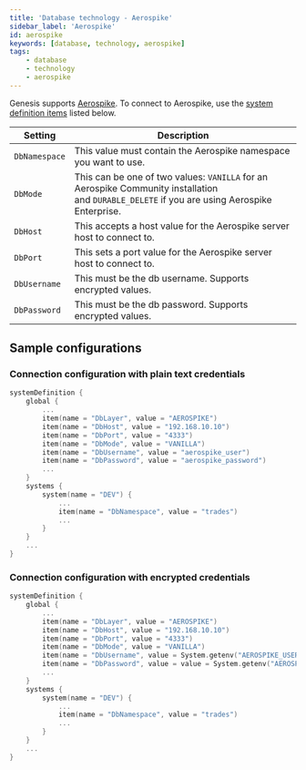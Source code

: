 ```yaml
---
title: 'Database technology - Aerospike'
sidebar_label: 'Aerospike'
id: aerospike
keywords: [database, technology, aerospike]
tags:
    - database
    - technology
    - aerospike
---
```


Genesis supports [Aerospike](https://aerospike.com/). To connect to Aerospike, use the [system definition items](../../../server/configuring-runtime/system-definitions/) listed below.

| Setting | Description |
| --- | --- |
| `DbNamespace` | This value must contain the Aerospike namespace you want to use. |
| `DbMode` | This can be one of two values: `VANILLA` for an Aerospike Community installation and `DURABLE_DELETE` if you are using Aerospike Enterprise. |
| `DbHost` | This accepts a host value for the Aerospike server host to connect to. |
| `DbPort` | This sets a port value for the Aerospike server host to connect to. |
| `DbUsername` | This must be the db username. Supports encrypted values. |
| `DbPassword` | This must be the db password. Supports encrypted values. |

Sample configurations[​](../../../database/database-technology/aerospike/#sample-configurationsdirect-link-to-heading)
-------------------------------------------------------------------------------------------------------------------------------------------------------------------------------------

### Connection configuration with plain text credentials[​](../../../database/database-technology/aerospike/#connection-configuration-with-plain-text-credentialsdirect-link-to-heading)

```kotlin
systemDefinition {
    global {
        ...
        item(name = "DbLayer", value = "AEROSPIKE")
        item(name = "DbHost", value = "192.168.10.10")
        item(name = "DbPort", value = "4333")
        item(name = "DbMode", value = "VANILLA")
        item(name = "DbUsername", value = "aerospike_user")
        item(name = "DbPassword", value = "aerospike_password")
        ...
    }
    systems {
        system(name = "DEV") {
            ...
            item(name = "DbNamespace", value = "trades")
            ...
        }
    }
    ...
}
```

### Connection configuration with encrypted credentials[​](../../../database/database-technology/aerospike/#connection-configuration-with-encrypted-credentialsdirect-link-to-heading)

```kotlin
systemDefinition {
    global {
        ...
        item(name = "DbLayer", value = "AEROSPIKE")
        item(name = "DbHost", value = "192.168.10.10")
        item(name = "DbPort", value = "4333")
        item(name = "DbMode", value = "VANILLA")
        item(name = "DbUsername", value = System.getenv("AEROSPIKE_USERNAME"), encrypted = true)
        item(name = "DbPassword", value = value = System.getenv("AEROSPIKE_PASSWORD"), encrypted = true)
        ...
    }
    systems {
        system(name = "DEV") {
            ...
            item(name = "DbNamespace", value = "trades")
            ...
        }
    }
    ...
}
```

